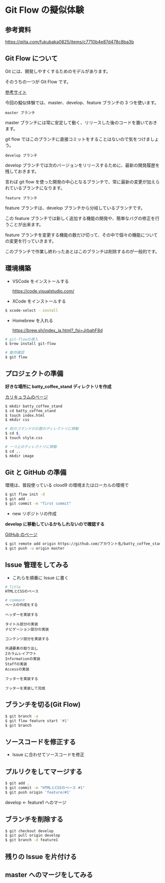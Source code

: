 # Git Flow の擬似体験

## 参考資料

https://qiita.com/fukubaka0825/items/c7710b4e87d478c8ba3b

## Git Flow について

Git には、開発しやすくするためのモデルがあります。

そのうちの一つが Git Flow です。

[参考サイト](https://www.sejuku.net/blog/74224)

今回の擬似体験では、master、develop、feature ブランチの 3 つを使います。

`master ブランチ`

master ブランチには常に安定して動く、リリースした後のコードを置いておきます。

git flow ではこのブランチに直接コミットをすることはないので気をつけましょう。

`develop ブランチ`

develop ブランチでは次のバージョンをリリースするために、最新の開発履歴を残しておきます。

言わば git flow を使った開発の中心となるブランチで、常に最新の変更が加えられているブランチになります。

`feature ブランチ`

feature ブランチは、develop ブランチから分岐しているブランチです。

この feature ブランチでは新しく追加する機能の開発や、簡単なバグの修正を行うことが出来ます。

feature ブランチを変更する機能の数だけ切って、その中で個々の機能についての変更を行っていきます。

このブランチで作業し終わったあとはこのブランチは削除するのが一般的です。

## 環境構築

- VSCode をインストールする

  https://code.visualstudio.com/

- XCode をインストールする

```zsh
$ xcode-select --install
```

- Homebrew を入れる

  https://brew.sh/index_ja.html?_fsi=JrbahF8d

```zsh
# git-flowの導入
$ brew install git-flow

# 動作確認
$ git flow
```

## プロジェクトの準備

**好きな場所に batty_coffee_stand ディレクトリを作成**

[カリキュラムのページ](https://tech-boost.jp/common/books/344)

```zsh
$ mkdir batty_coffee_stand
$ cd batty_coffee_stand
$ touch index.html
$ mkdir css

# 前のコマンドの引数のディレクトリに移動
$ cd $_
$ touch style.css

# 一つ上のディレクトリに移動
$ cd ..
$ mkdir image

```

## Git と GitHub の準備

環境は、普段使っている cloud9 の環境またはローカルの環境で

```zsh
$ git flow init -d
$ git add .
$ git commit -m "first commit"
```

- new リポジトリの作成

**develop に移動しているかもしれないので確認する**

[GitHub のページ](https://github.com/)

```zsh
$ git remote add origin https://github.com/アカウント名/batty_coffee_stand.git
$ git push -u origin master
```

## Issue 管理をしてみる

- これらを順番に Issue に書く

```zsh
# Title
HTMLとCSSのベース

# comment
ベースの作成をする
```

```
ヘッダーを実装する

タイトル部分の実装
ナビゲーション部分の実装
```

```
コンテンツ部分を実装する

共通要素の取り出し
2カラムレイアウト
Informationの実装
Staffの実装
Accessの実装
```

```
フッターを実装する

フッターを実装して完成
```

## ブランチを切る(Git Flow)

```zsh
$ git branch -a
$ git flow feature start '#1'
$ git branch

```

## ソースコードを修正する

- Issue に合わせてソースコードを修正

## プルリクをしてマージする

```zsh
$ git add .
$ git commit -m "HTMLとCSSのベース #1"
$ git push origin 'feature/#1'
```

develop <- feature1 へのマージ

## ブランチを削除する

```zsh
$ git checkout develop
$ git pull origin develop
$ git branch -d feature1
```

## 残りの Issue を片付ける

## master へのマージをしてみる
